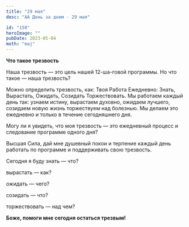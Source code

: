 ```yaml
---
title: "29 мая"
desc: "АА День за днем - 29 мая"

id: "150"
heroImage: ""
pubDate: 2023-05-04
moth: "maj"
---
```


**Что такое трезвость**

Наша трезвость — это цель нашей 12-ша-говой программы. Но что такое — наша
трезвость?

Можно определить трезвость, как: Твоя Работа Ежедневно: Знать, Вырастать,
Ожидать, Созидать Торжествовать. Мы работаем каждый день так: узнаем истину,
вырастаем духовно, ожидаем лучшего, созидаем новую жизнь торжествуем над
болезнью. Мы делаем это ежедневно и только в течение сегодняшнего дня.

Могу ли я увидеть, что моя трезвость — это ежедневный процесс и следование
программе одного дня?

Высшая Сила, дай мне душевный покои и терпение каждый день работать по
программе и поддерживать свою трезвость.

Сегодня я буду знать — что?

вырастать — как?

ожидать — чего?

созидать — что?

торжествовать — над чем?

**Боже, помоги мне сегодня остаться трезвым!**
